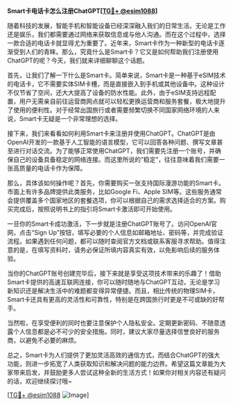 **Smart卡电话卡怎么注册ChatGPT[[TG💪+ @esim1088](https://t.me/s/esim1088)]**

随着科技的发展，智能手机和智能设备已经深深融入我们的日常生活。无论是工作还是娱乐，我们都需要通过网络来获取信息或与他人沟通。而在这个过程中，选择一款合适的电话卡就显得尤为重要了。近年来，Smart卡作为一种新型的电话卡逐渐受到人们的青睐。那么，究竟什么是Smart卡？它又是如何帮助我们注册使用ChatGPT的呢？今天，我们就来详细聊聊这个话题。

首先，让我们了解一下什么是Smart卡。简单来说，Smart卡是一种基于eSIM技术的电话卡，它不需要实体SIM卡槽，而是直接嵌入到手机或其他设备中。这种设计不仅节省了空间，还大大提高了设备的防水性能。此外，由于eSIM支持远程配置，用户无需亲自前往运营商网点就可以轻松更换运营商和服务套餐，极大地提升了使用的便利性。对于经常出国旅行或者需要频繁切换不同国家网络环境的人来说，Smart卡无疑是一个非常理想的选择。

接下来，我们来看看如何利用Smart卡来注册并使用ChatGPT。ChatGPT是由OpenAI开发的一款基于人工智能的语言模型，它可以回答各种问题、撰写文章甚至进行对话交流。为了能够正常使用ChatGPT，我们需要先注册一个账号，并确保自己的设备具备稳定的网络连接。而这里所说的“稳定”，往往意味着我们需要一张高质量的电话卡作为保障。

那么，具体该如何操作呢？首先，你需要购买一张支持国际漫游功能的Smart卡。市面上有许多品牌提供此类服务，比如Google Fi、Apple SIM等。这些服务通常会提供覆盖多个国家地区的套餐选项，你可以根据自己的需求选择适合的方案。购买完成后，按照说明书上的指引将Smart卡激活即可开始使用。

一旦你的Smart卡成功激活，下一步就是注册ChatGPT账号了。访问OpenAI官网，点击“Sign Up”按钮，填写必要的个人信息如邮箱地址、密码等，并完成验证流程。如果遇到任何问题，都可以随时查阅官方文档或联系客服寻求帮助。值得注意的是，在填写资料时，请务必保证所填内容真实有效，以免影响后续的服务体验。

当你的ChatGPT账号创建完毕后，接下来就是享受这项技术带来的乐趣了！借助Smart卡提供的高速互联网连接，你可以随时随地与ChatGPT互动，无论是学习新知识还是解决生活中的难题都变得异常便捷。而且，相比传统的物理SIM卡，Smart卡还具有更高的灵活性和可靠性，特别是在跨国旅行时更是不可或缺的好帮手。

当然啦，在享受便利的同时也要注意保护个人隐私安全。定期更新密码、不随意透露个人信息都是必不可少的安全措施。同时，建议大家尽量选择信誉良好的服务商，以避免不必要的麻烦。

总之，Smart卡为人们提供了更加灵活高效的通信方式，而结合ChatGPT的强大功能，则进一步拓宽了人类获取知识和解决问题的能力边界。希望这篇文章能为大家带来启发，并鼓励更多人尝试这种全新的生活方式！如果你对相关内容还有疑问的话，欢迎继续探讨哦~

[[TG💪+ @esim1088](https://t.me/s/esim1088) ![Image](https://i.postimg.cc/4NQfJmqS/Snipaste-2025-05-13-00-14-12.png)]